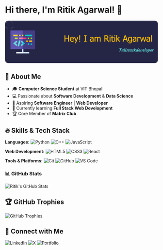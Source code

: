 # Hi there, I'm Ritik Agarwal! 👋

![GitHub Banner](https://raw.githubusercontent.com/Ritik0712-ai/Ritik0712-ai/main/github-header-image-real.png)



## 🚀 About Me

- 🎓 **Computer Science Student** at VIT Bhopal
- 💻 Passionate about **Software Development** & **Data Science**
- 🚀 Aspiring **Software Engineer** | **Web Developer**
- 🌱 Currently learning **Full Stack Web Development**
- 🏆 Core Member of **Matrix Club**

## 🔥 Skills & Tech Stack

**Languages:**
![Python](https://img.shields.io/badge/Python-3776AB?style=for-the-badge&logo=python&logoColor=white)
![C++](https://img.shields.io/badge/C++-00599C?style=for-the-badge&logo=c%2B%2B&logoColor=white)
![JavaScript](https://img.shields.io/badge/JavaScript-F7DF1E?style=for-the-badge&logo=javascript&logoColor=black)

**Web Development:**
![HTML5](https://img.shields.io/badge/HTML5-E34F26?style=for-the-badge&logo=html5&logoColor=white)
![CSS3](https://img.shields.io/badge/CSS3-1572B6?style=for-the-badge&logo=css3&logoColor=white)
![React](https://img.shields.io/badge/React-20232A?style=for-the-badge&logo=react&logoColor=61DAFB)

**Tools & Platforms:**
![Git](https://img.shields.io/badge/Git-F05032?style=for-the-badge&logo=git&logoColor=white)
![GitHub](https://img.shields.io/badge/GitHub-181717?style=for-the-badge&logo=github&logoColor=white)
![VS Code](https://img.shields.io/badge/VS%20Code-007ACC?style=for-the-badge&logo=visual-studio-code&logoColor=white)

### 📊 GitHub Stats  

<img src="https://github-readme-stats.vercel.app/api?username=Ritik0712-ai&show_icons=true&theme=radical" alt="Ritik's GitHub Stats" />



## 🏆 GitHub Trophies
![GitHub Trophies](https://github-profile-trophy.vercel.app/?username=Ritik0712-ai&theme=radical&no-bg=true&no-frame=true)


## 🔗 Connect with Me

[![LinkedIn](https://img.shields.io/badge/LinkedIn-0A66C2?style=for-the-badge&logo=linkedin&logoColor=white)](https://www.linkedin.com/in/ritik-agarwal-58ba012b4/)
[![X](https://img.shields.io/badge/X-000000?style=for-the-badge&logo=x&logoColor=white)](https://x.com/RitikAgarwal07)
[![Portfolio](https://img.shields.io/badge/Portfolio-000?style=for-the-badge&logo=firefox&logoColor=white)](https://ritik0712-ai.github.io/portfolio/)



<!--
**Ritik0712-ai/Ritik0712-ai** is a ✨ _special_ ✨ repository because its `README.md` (this file) appears on your GitHub profile.

Here are some ideas to get you started:

- 🔭 I’m currently working on ...
- 🌱 I’m currently learning ...
- 👯 I’m looking to collaborate on ...
- 🤔 I’m looking for help with ...
- 💬 Ask me about ...
- 📫 How to reach me: ...
- 😄 Pronouns: ...
- ⚡ Fun fact: ...
-->
